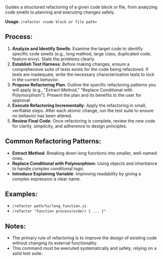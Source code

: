Guides a structured refactoring of a given code block or file, from analyzing code smells to planning and executing changes safely.

**Usage**: `/refactor <code block or file path>`

## Process:
1.  **Analyze and Identify Smells**: Examine the target code to identify specific code smells (e.g., long method, large class, duplicated code, feature envy). State the problems clearly.
2.  **Establish Test Harness**: Before making changes, ensure a comprehensive suite of tests exists for the code being refactored. If tests are inadequate, write the necessary characterization tests to lock in the current behavior.
3.  **Propose Refactoring Plan**: Outline the specific refactoring patterns you will apply (e.g., "Extract Method," "Replace Conditional with Polymorphism"). Present the plan and its benefits to the user for approval.
4.  **Execute Refactoring Incrementally**: Apply the refactoring in small, verifiable steps. After each atomic change, run the test suite to ensure no behavior has been altered.
5.  **Review Final Code**: Once refactoring is complete, review the new code for clarity, simplicity, and adherence to design principles.

## Common Refactoring Patterns:
- **Extract Method**: Breaking down long functions into smaller, well-named ones.
- **Replace Conditional with Polymorphism**: Using objects and inheritance to handle complex conditional logic.
- **Introduce Explaining Variable**: Improving readability by giving a complex expression a clear name.

## Examples:
- `/refactor path/to/long_function.js`
- `/refactor "function process(order) { ... }"`

## Notes:
- The primary rule of refactoring is to improve the design of existing code without changing its external functionality.
- This command must be executed systematically and safely, relying on a solid test suite.